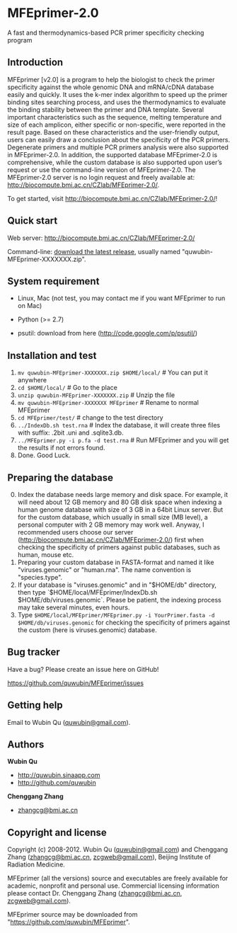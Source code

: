 MFEprimer-2.0
=================

A fast and thermodynamics-based PCR primer specificity checking program

Introduction
-----------

MFEprimer [v2.0] is a program to help the biologist to check the primer specificity 
against the whole genomic DNA and mRNA/cDNA database easily and quickly. It uses the 
k-mer index algorithm to speed up the primer binding sites searching process, and 
uses the thermodynamics to evaluate the binding stability between the primer and DNA template.
Several important characteristics such as the sequence, melting temperature and 
size of each amplicon, either specific or non-specific, were reported in the result page. 
Based on these characteristics and the user-friendly output, users can easily draw a conclusion 
about the specificity of the PCR primers. Degenerate primers and multiple PCR primers analysis 
were also supported in MFEprimer-2.0. In addition, the supported database MFEprimer-2.0 is 
comprehensive, while the custom database is also supported upon user’s request or use the
command-line version of MFEprimer-2.0. The MFEprimer-2.0 server is no login request and 
freely available at: http://biocompute.bmi.ac.cn/CZlab/MFEprimer-2.0/.

To get started, visit http://biocompute.bmi.ac.cn/CZlab/MFEprimer-2.0/!



Quick start
-----------

Web server: http://biocompute.bmi.ac.cn/CZlab/MFEprimer-2.0/

Command-line: [download the latest release](https://github.com/quwubin/MFEprimer/zipball/master), 
usually named "quwubin-MFEprimer-XXXXXXX.zip".


System requirement
-----------

  * Linux, Mac (not test, you may contact me if you want MFEprimer to run on Mac)

  * Python (>= 2.7)

  * psutil: download from here (http://code.google.com/p/psutil/)

Installation and test
-----------

  1. `mv quwubin-MFEprimer-XXXXXXX.zip $HOME/local/`   # You can put it anywhere
  2. `cd $HOME/local/`  # Go to the place
  3. `unzip quwubin-MFEprimer-XXXXXXX.zip`  # Unzip the file
  4. `mv quwubin-MFEprimer-XXXXXXX MFEprimer`  # Rename to normal MFEprimer
  5. `cd MFEprimer/test/`  # change to the test directory 
  6. `../IndexDb.sh test.rna`   # Index the database, it will create three files with suffix: .2bit .uni and .sqlite3.db.
  7. `../MFEprimer.py -i p.fa -d test.rna`   # Run MFEprimer and you will get the results if not errors found.
  8. Done. Good Luck.

Preparing the database
----------

  0. Index the database needs large memory and disk space. For example, it will need about 12 GB memory 
and 80 GB disk space when indexing a human genome database with size of 3 GB in a 64bit Linux server. 
But for the custom database, which usually in 
small size (MB level), a personal computer with 2 GB memory may work well. Anyway, I recommended users
choose our server (http://biocompute.bmi.ac.cn/CZlab/MFEprimer-2.0/) first when checking the specificity of primers
against public databases, such as human, mouse etc. 
  1. Preparing your custom database in FASTA-format and named it like "viruses.genomic" or "human.rna".
The name convention is "species.type".
  2. If your database is "viruses.genomic" and in "$HOME/db" directory, then type `$HOME/local/MFEprimer/IndexDb.sh
$HOME/db/viruses.genomic`. Please be patient, the indexing process may take several minutes, even hours. 
  3. Type `$HOME/local/MFEprimer/MFEprimer.py -i YourPrimer.fasta -d $HOME/db/viruses.genomic` for checking the 
specificity of primers against the custom (here is viruses.genomic) database.

Bug tracker
-----------

Have a bug? Please create an issue here on GitHub!

https://github.com/quwubin/MFEprimer/issues


Getting help
------------

Email to Wubin Qu (quwubin@gmail.com).


Authors
-------

**Wubin Qu**

+ http://quwubin.sinaapp.com
+ http://github.com/quwubin

**Chenggang Zhang**

+ zhangcg@bmi.ac.cn

Copyright and license
---------------------

Copyright (c) 2008-2012. Wubin Qu (quwubin@gmail.com) and 
Chenggang Zhang (zhangcg@bmi.ac.cn, zcgweb@gmail.com), Beijing Institute of Radiation Medicine.

MFEprimer (all the versions) source and executables are freely available for academic, 
nonprofit and personal use. Commercial licensing information please contact 
Dr. Chenggang Zhang (zhangcg@bmi.ac.cn, zcgweb@gmail.com).

MFEprimer source may be downloaded from "https://github.com/quwubin/MFEprimer".
